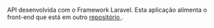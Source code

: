 
API desenvolvida com o Framework Laravel. Esta aplicação alimenta o front-end que está em outro <a href='https://github.com/Kawa-github/agenda-frontend'> repositório </a>.
